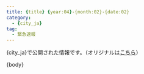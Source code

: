```yaml
---
title: {title} {year:04}-{month:02}-{date:02}
category:
  - {city_ja}
tag:
  - 緊急速報
---
```

{city_ja}で公開された情報です。（オリジナルは[こちら]({url})）

{body}
